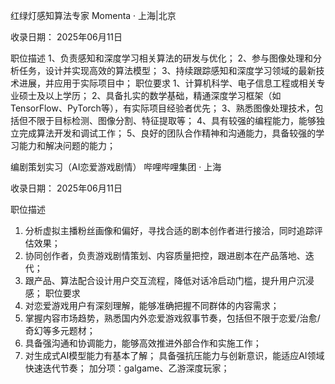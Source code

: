 红绿灯感知算法专家
Momenta · 上海|北京

收录日期： 2025年06月11日

职位描述
1、负责感知和深度学习相关算法的研发与优化；
2、参与图像处理和分析任务，设计并实现高效的算法模型；
3、持续跟踪感知和深度学习领域的最新技术进展，并应用于实际项目中；
职位要求
1、计算机科学、电子信息工程或相关专业硕士及以上学历；
2、具备扎实的数学基础，精通深度学习框架（如TensorFlow、PyTorch等），有实际项目经验者优先；
3、熟悉图像处理技术，包括但不限于目标检测、图像分割、特征提取等；
4、具有较强的编程能力，能够独立完成算法开发和调试工作；
5、良好的团队合作精神和沟通能力，具备较强的学习能力和解决问题的能力；


编剧策划实习（AI恋爱游戏剧情）
哔哩哔哩集团 · 上海

收录日期： 2025年06月11日

职位描述
1. 分析虚拟主播粉丝画像和偏好，寻找合适的剧本创作者进行接洽，同时追踪评估效果；
2. 协同创作者，负责游戏剧情策划、内容质量把控，跟进剧本在产品落地、迭代；
3. 跟产品、算法配合设计用户交互流程，降低对话冷启动门槛，提升用户沉浸感；
职位要求
1. 对恋爱游戏用户有深刻理解，能够准确把握不同群体的内容需求；
2. 掌握内容市场趋势，熟悉国内外恋爱游戏叙事节奏，包括但不限于恋爱/治愈/奇幻等多元题材；
3. 具备强沟通和协调能力，能够高效推进外部合作和实施工作；
4. 对生成式AI模型能力有基本了解；
具备强抗压能力与创新意识，能适应AI领域快速迭代节奏；
加分项：galgame、乙游深度玩家；



